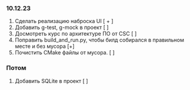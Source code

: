 ### 10.12.23
1) Сделать реализацию наброска UI [ + ]
2) Добавить g-test, g-mock в проект [ ]
3) Досмотреть курс по архитектуре ПО от CSC [ ]
4) Поправить build_and_run.py, чтобы билд собирался в правильном месте и без мусора [+]
4) Почистить CMake файлы от мусора. [ ] 


### Потом
1) Добавить SQLite в проект [ ]
